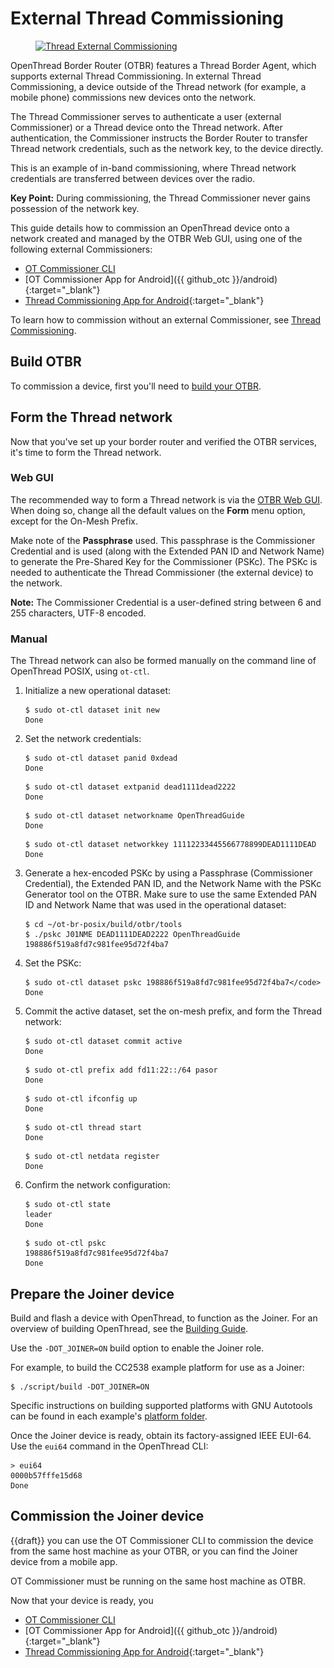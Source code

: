 # External Thread Commissioning

<figure class="attempt-right">
<a href="../images/thread-commissioning.png"><img src="../images/thread-commissioning.png" srcset="../images/thread-commissioning.png 1x, ../images/thread-commissioning_2x.png 2x" border="0" alt="Thread External Commissioning" /></a>
</figure>

OpenThread Border Router (OTBR) features a Thread Border Agent, which supports
external Thread Commissioning. In external Thread Commissioning, a device
outside of the Thread network (for example, a mobile phone) commissions new
devices onto the network.

The Thread Commissioner serves to authenticate a user (external Commissioner) or
a Thread device onto the Thread network. After authentication, the Commissioner
instructs the Border Router to transfer Thread network credentials, such as the
network key, to the device directly.

This is an example of in-band commissioning, where Thread network credentials
are transferred between devices over the radio.

**Key Point:** During commissioning, the Thread Commissioner never gains
possession of the network key.

This guide details how to commission an OpenThread device onto a network created
and managed by the OTBR Web GUI, using one of the following external
Commissioners:  

* [OT Commissioner CLI](/guides/commissioner)
* [OT Commissioner App for Android]({{ github_otc }}/android){:target="_blank"}
* [Thread Commissioning App for Android](https://play.google.com/store/apps/details?id=org.threadgroup.commissioner&hl=en){:target="_blank"}

To learn how to commission without an external Commissioner, see
[Thread Commissioning](/guides/build/commissioning).

## Build OTBR 

To commission a device, first you'll need to [build your OTBR](https://openthread.io/guides/border-router/build).

## Form the Thread network

Now that you've set up your border router and verified the OTBR services, it's
time to form the Thread network.

### Web GUI

The recommended way to form a Thread network is via the [OTBR Web
GUI](https://openthread.io/guides/border-router/web-gui). When doing so, change
all the default values on the **Form** menu option, except for the On-Mesh
Prefix.

Make note of the **Passphrase** used. This passphrase is the Commissioner
Credential and is used (along with the Extended PAN ID and Network Name) to
generate the Pre-Shared Key for the Commissioner (PSKc). The PSKc is needed to
authenticate the Thread Commissioner (the external device) to the network.

**Note:** The Commissioner Credential is a user-defined string between 6
and 255 characters, UTF-8 encoded.

### Manual

The Thread network can also be formed manually on the command line of
OpenThread POSIX, using `ot-ctl`.

1.  Initialize a new operational dataset:

    ``` 
    $ sudo ot-ctl dataset init new
    Done
    ```
   
1.  Set the network credentials:

    ```  
    $ sudo ot-ctl dataset panid 0xdead
    Done
    ```
        
    ```
    $ sudo ot-ctl dataset extpanid dead1111dead2222
    Done
    ```
        
    ```
    $ sudo ot-ctl dataset networkname OpenThreadGuide
    Done
    ```
    
    ```       
    $ sudo ot-ctl dataset networkkey 11112233445566778899DEAD1111DEAD
    Done
    ```

1.  Generate a hex-encoded PSKc by using a Passphrase (Commissioner Credential),
    the Extended PAN ID, and the Network Name with the PSKc Generator tool on
    the OTBR. Make sure to use the same Extended PAN ID and Network Name that
    was used in the operational dataset:
    
    ```
    $ cd ~/ot-br-posix/build/otbr/tools
    $ ./pskc J01NME DEAD1111DEAD2222 OpenThreadGuide
    198886f519a8fd7c981fee95d72f4ba7
    ```
    
1.  Set the PSKc:

    ```
    $ sudo ot-ctl dataset pskc 198886f519a8fd7c981fee95d72f4ba7</code>
    Done
    ```
    
1.  Commit the active dataset, set the on-mesh prefix, and form the Thread
    network:

    ```
    $ sudo ot-ctl dataset commit active
    Done
    ```

    ```
    $ sudo ot-ctl prefix add fd11:22::/64 pasor
    Done
    ```
    
    ```
    $ sudo ot-ctl ifconfig up
    Done 
    ```

    ```
    $ sudo ot-ctl thread start
    Done
    ```
    
    ```
    $ sudo ot-ctl netdata register
    Done
    ```
    
1.  Confirm the network configuration:

    ```
    $ sudo ot-ctl state
    leader
    Done
    ```
    
    ```
    $ sudo ot-ctl pskc
    198886f519a8fd7c981fee95d72f4ba7
    Done
    ```

## Prepare the Joiner device

Build and flash a device with OpenThread, to function as the Joiner. For an
overview of building OpenThread, see the [Building Guide](../build/index.md).

Use the `-DOT_JOINER=ON` build option to enable the Joiner role.

For example, to build the CC2538 example platform for use as a Joiner:

```
$ ./script/build -DOT_JOINER=ON
```

Specific instructions on building supported platforms with GNU Autotools can be
found in each example's
[platform folder](https://github.com/openthread/openthread/tree/master/examples/platforms).

Once the Joiner device is ready, obtain its factory-assigned IEEE EUI-64. Use
the `eui64` command in the OpenThread CLI:

```
> eui64
0000b57fffe15d68
Done
```

## Commission the Joiner device

{{draft}}
you can use the OT Commissioner CLI to commission the device from the same host machine as your OTBR, or you can find the Joiner device from a mobile app.

OT Commissioner must be running on the same host machine as OTBR.

Now that your device is ready, you 

* [OT Commissioner CLI](/guides/commissioner)
* [OT Commissioner App for Android]({{ github_otc }}/android){:target="_blank"}
* [Thread Commissioning App for Android](https://play.google.com/store/apps/details?id=org.threadgroup.commissioner&hl=en){:target="_blank"}
